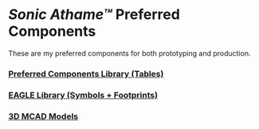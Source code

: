 # *Sonic Athame™* Preferred Components
These are my preferred components for both prototyping and production.

### [Preferred Components Library (Tables)](https://github.com/nimaid/Sonic-Athame-eurorack/blob/master/Components/PCL.md)

### [EAGLE Library (Symbols + Footprints)](https://github.com/nimaid/Sonic-Athame-eurorack/blob/master/Components/ECAD/)

### [3D MCAD Models](https://github.com/nimaid/Sonic-Athame-eurorack/blob/master/Components/MCAD/)
